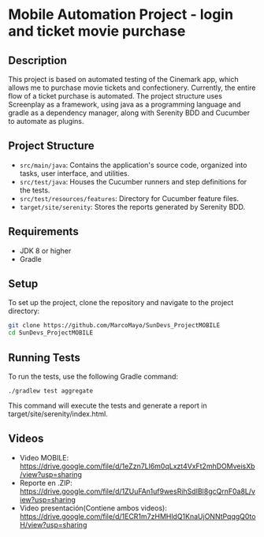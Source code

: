 # Mobile Automation Project - login and ticket movie purchase

## Description

This project is based on automated testing of the Cinemark app, which allows me to purchase movie tickets and confectionery. Currently, the entire flow of a ticket purchase is automated.
The project structure uses Screenplay as a framework, using java as a programming language and gradle as a dependency manager, along with Serenity BDD and Cucumber to automate as plugins.

## Project Structure

- `src/main/java`: Contains the application's source code, organized into tasks, user interface, and utilities.
- `src/test/java`: Houses the Cucumber runners and step definitions for the tests.
- `src/test/resources/features`: Directory for Cucumber feature files.
- `target/site/serenity`: Stores the reports generated by Serenity BDD.

## Requirements

- JDK 8 or higher
- Gradle

## Setup

To set up the project, clone the repository and navigate to the project directory:

```bash
git clone https://github.com/MarcoMayo/SunDevs_ProjectMOBILE
cd SunDevs_ProjectMOBILE
```

## Running Tests
To run the tests, use the following Gradle command:

```
./gradlew test aggregate
```

This command will execute the tests and generate a report in target/site/serenity/index.html.

## Videos
- Video MOBILE: https://drive.google.com/file/d/1eZzn7Ll6m0qLxzt4VxFt2mhDOMveisXb/view?usp=sharing
- Reporte en .ZIP: https://drive.google.com/file/d/1ZUuFAn1uf9wesRihSdIBl8gcQrnF0a8L/view?usp=sharing
- Video presentación(Contiene ambos videos): https://drive.google.com/file/d/1ECR1m7zHMHldQ1KnaUjONNtPqqgQ0toH/view?usp=sharing

